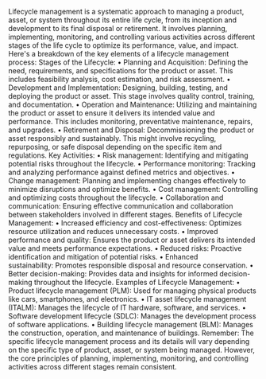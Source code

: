Lifecycle management is a systematic approach to managing a product, asset, or system throughout its entire life cycle, from its inception and development to its final disposal or retirement. It involves planning, implementing, monitoring, and controlling various activities across different stages of the life cycle to optimize its performance, value, and impact.
Here's a breakdown of the key elements of a lifecycle management process:
Stages of the Lifecycle:
    • Planning and Acquisition: Defining the need, requirements, and specifications for the product or asset. This includes feasibility analysis, cost estimation, and risk assessment.
    • Development and Implementation: Designing, building, testing, and deploying the product or asset. This stage involves quality control, training, and documentation.
    • Operation and Maintenance: Utilizing and maintaining the product or asset to ensure it delivers its intended value and performance. This includes monitoring, preventative maintenance, repairs, and upgrades.
    • Retirement and Disposal: Decommissioning the product or asset responsibly and sustainably. This might involve recycling, repurposing, or safe disposal depending on the specific item and regulations.
Key Activities:
    • Risk management: Identifying and mitigating potential risks throughout the lifecycle.
    • Performance monitoring: Tracking and analyzing performance against defined metrics and objectives.
    • Change management: Planning and implementing changes effectively to minimize disruptions and optimize benefits.
    • Cost management: Controlling and optimizing costs throughout the lifecycle.
    • Collaboration and communication: Ensuring effective communication and collaboration between stakeholders involved in different stages.
Benefits of Lifecycle Management:
    • Increased efficiency and cost-effectiveness: Optimizes resource utilization and reduces unnecessary costs.
    • Improved performance and quality: Ensures the product or asset delivers its intended value and meets performance expectations.
    • Reduced risks: Proactive identification and mitigation of potential risks.
    • Enhanced sustainability: Promotes responsible disposal and resource conservation.
    • Better decision-making: Provides data and insights for informed decision-making throughout the lifecycle.
Examples of Lifecycle Management:
    • Product lifecycle management (PLM): Used for managing physical products like cars, smartphones, and electronics.
    • IT asset lifecycle management (ITALM): Manages the lifecycle of IT hardware, software, and services.
    • Software development lifecycle (SDLC): Manages the development process of software applications.
    • Building lifecycle management (BLM): Manages the construction, operation, and maintenance of buildings.
Remember: The specific lifecycle management process and its details will vary depending on the specific type of product, asset, or system being managed. However, the core principles of planning, implementing, monitoring, and controlling activities across different stages remain consistent.
